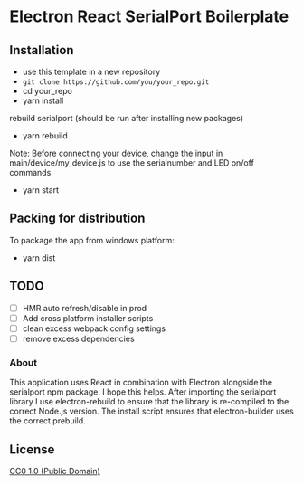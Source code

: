 # Electron React SerialPort Boilerplate

## Installation

* use this template in a new repository
* `git clone https://github.com/you/your_repo.git`
* cd your_repo
* yarn install

rebuild serialport (should be run after installing new packages)

* yarn rebuild

Note: Before connecting your device, change the input in main/device/my_device.js
to use the serialnumber and LED on/off commands

* yarn start

## Packing for distribution

To package the app from windows platform:

 * yarn dist

## TODO

- [ ] HMR auto refresh/disable in prod
- [ ] Add cross platform installer scripts
- [ ] clean excess webpack config settings
- [ ] remove excess dependencies

### About

This application uses React in combination with Electron alongside the serialport npm package. I hope this helps. After importing the serialport library I use electron-rebuild to ensure that the library is re-compiled to the correct Node.js version. The install script ensures that electron-builder uses the correct prebuild.


## License

[CC0 1.0 (Public Domain)](LICENSE.md)
